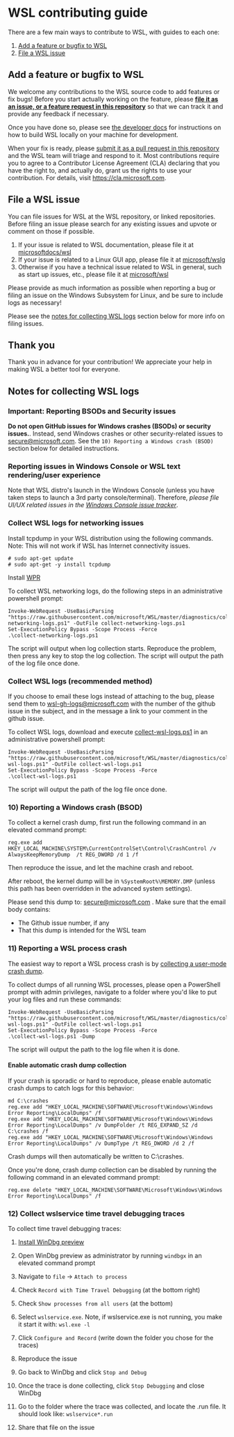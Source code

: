 # WSL contributing guide

There are a few main ways to contribute to WSL, with guides to each one:

1. [Add a feature or bugfix to WSL](#add-a-feature-or-bugfix-to-wsl)
2. [File a WSL issue](#file-a-wsl-issue)

## Add a feature or bugfix to WSL

We welcome any contributions to the WSL source code to add features or fix bugs! Before you start actually working on the feature, please **[file it as an issue, or a feature request in this repository](https://github.com/microsoft/WSL/issues)** so that we can track it and provide any feedback if necessary.

Once you have done so, please see [the developer docs](./doc/docs/dev-loop.md) for instructions on how to build WSL locally on your machine for development. 

When your fix is ready, please [submit it as a pull request in this repository](https://github.com/microsoft/WSL/pulls) and the WSL team will triage and respond to it. Most contributions require you to agree to a Contributor License Agreement (CLA) declaring that you have the right to, and actually do, grant us the rights to use your contribution. For details, visit https://cla.microsoft.com.

## File a WSL issue

You can file issues for WSL at the WSL repository, or linked repositories. Before filing an issue please search for any existing issues and upvote or comment on those if possible. 

1. If your issue is related to WSL documentation, please file it at [microsoftdocs/wsl](https://github.com/microsoftdocs/WSL/issues)
2. If your issue is related to a Linux GUI app, please file it at [microsoft/wslg](https://github.com/microsoft/wslg/issues)
3. Otherwise if you have a technical issue related to WSL in general, such as start up issues, etc., please file it at [microsoft/wsl](https://github.com/microsoft/WSL/issues)

Please provide as much information as possible when reporting a bug or filing an issue on the Windows Subsystem for Linux, and be sure to include logs as necessary!

Please see the [notes for collecting WSL logs](#notes-for-collecting-wsl-logs) section below for more info on filing issues.

## Thank you

Thank you in advance for your contribution! We appreciate your help in making WSL a better tool for everyone.

## Notes for collecting WSL logs

### Important: Reporting BSODs and Security issues
**Do not open GitHub issues for Windows crashes (BSODs) or security issues.**. Instead, send Windows crashes or other security-related issues to secure@microsoft.com.
See the `10) Reporting a Windows crash (BSOD)` section below for detailed instructions.

### Reporting issues in Windows Console or WSL text rendering/user experience
Note that WSL distro's launch in the Windows Console (unless you have taken steps to launch a 3rd party console/terminal). Therefore, *please file UI/UX related issues in the [Windows Console issue tracker](https://github.com/microsoft/console)*.

### Collect WSL logs for networking issues

Install tcpdump in your WSL distribution using the following commands.
Note: This will not work if WSL has Internet connectivity issues.

```
# sudo apt-get update
# sudo apt-get -y install tcpdump
```

Install [WPR](https://learn.microsoft.com/windows-hardware/test/wpt/windows-performance-recorder)

To collect WSL networking logs, do the following steps in an administrative powershell prompt:

```
Invoke-WebRequest -UseBasicParsing "https://raw.githubusercontent.com/microsoft/WSL/master/diagnostics/collect-networking-logs.ps1" -OutFile collect-networking-logs.ps1
Set-ExecutionPolicy Bypass -Scope Process -Force
.\collect-networking-logs.ps1
```
The script will output when log collection starts. Reproduce the problem, then press any key to stop the log collection.
The script will output the path of the log file once done.

<!-- Preserving anchors -->
<div id="8-detailed-logs"></div>
<div id="9-networking-logs"></div>
<div id="8-collect-wsl-logs-recommended-method"></div>


### Collect WSL logs (recommended method)

If you choose to email these logs instead of attaching to the bug, please send them to wsl-gh-logs@microsoft.com with the number of the github issue in the subject, and in the message a link to your comment in the github issue.

To collect WSL logs, download and execute [collect-wsl-logs.ps1](https://github.com/Microsoft/WSL/blob/master/diagnostics/collect-wsl-logs.ps1) in an administrative powershell prompt:

```
Invoke-WebRequest -UseBasicParsing "https://raw.githubusercontent.com/microsoft/WSL/master/diagnostics/collect-wsl-logs.ps1" -OutFile collect-wsl-logs.ps1
Set-ExecutionPolicy Bypass -Scope Process -Force
.\collect-wsl-logs.ps1
```
The script will output the path of the log file once done.

### 10) Reporting a Windows crash (BSOD)

To collect a kernel crash dump, first run the following command in an elevated command prompt:

```
reg.exe add HKEY_LOCAL_MACHINE\SYSTEM\CurrentControlSet\Control\CrashControl /v AlwaysKeepMemoryDump  /t REG_DWORD /d 1 /f
```

Then reproduce the issue, and let the machine crash and reboot.

After reboot, the kernel dump will be in `%SystemRoot%\MEMORY.DMP` (unless this path has been overridden in the advanced system settings).

Please send this dump to: secure@microsoft.com .
Make sure that the email body contains:

- The Github issue number, if any
- That this dump is intended for the WSL team

### 11) Reporting a WSL process crash

The easiest way to report a WSL process crash is by [collecting a user-mode crash dump](https://learn.microsoft.com/windows/win32/wer/collecting-user-mode-dumps).

To collect dumps of all running WSL processes, please open a PowerShell prompt with admin privileges, navigate to a folder where you'd like to put your log files and run these commands: 

```
Invoke-WebRequest -UseBasicParsing "https://raw.githubusercontent.com/microsoft/WSL/master/diagnostics/collect-wsl-logs.ps1" -OutFile collect-wsl-logs.ps1
Set-ExecutionPolicy Bypass -Scope Process -Force
.\collect-wsl-logs.ps1 -Dump
```

The script will output the path to the log file when it is done.

#### Enable automatic crash dump collection

If your crash is sporadic or hard to reproduce, please enable automatic crash dumps to catch logs for this behavior: 

```
md C:\crashes
reg.exe add "HKEY_LOCAL_MACHINE\SOFTWARE\Microsoft\Windows\Windows Error Reporting\LocalDumps" /f
reg.exe add "HKEY_LOCAL_MACHINE\SOFTWARE\Microsoft\Windows\Windows Error Reporting\LocalDumps" /v DumpFolder /t REG_EXPAND_SZ /d C:\crashes /f
reg.exe add "HKEY_LOCAL_MACHINE\SOFTWARE\Microsoft\Windows\Windows Error Reporting\LocalDumps" /v DumpType /t REG_DWORD /d 2 /f
```

Crash dumps will then automatically be written to C:\crashes.

Once you're done, crash dump collection can be disabled by running the following command in an elevated command prompt:

```
reg.exe delete "HKEY_LOCAL_MACHINE\SOFTWARE\Microsoft\Windows\Windows Error Reporting\LocalDumps" /f
```

### 12) Collect wslservice time travel debugging traces

To collect time travel debugging traces:

1) [Install WinDbg preview](https://apps.microsoft.com/store/detail/windbg-preview/9PGJGD53TN86?hl=en-us&gl=us&rtc=1)

2) Open WinDbg preview as administrator by running `windbgx` in an elevated command prompt

3) Navigate to `file` -> `Attach to process`

4) Check `Record with Time Travel Debugging` (at the bottom right)

4) Check `Show processes from all users` (at the bottom)

5) Select `wslservice.exe`. Note, if wslservice.exe is not running, you make it start it with: `wsl.exe -l`

6) Click `Configure and Record` (write down the folder you chose for the traces)

7) Reproduce the issue

8) Go back to WinDbg and click `Stop and Debug`

9) Once the trace is done collecting, click `Stop Debugging` and close WinDbg

10) Go to the folder where the trace was collected, and locate the .run file. It should look like: `wslservice*.run`

11) Share that file on the issue

